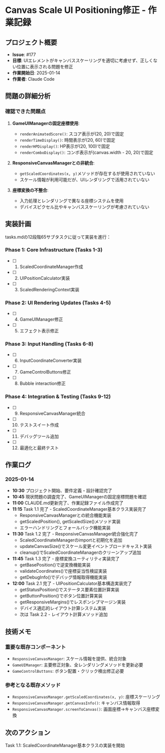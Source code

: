 # Canvas Scale UI Positioning修正 - 作業記録

## プロジェクト概要
- **Issue**: #177
- **目標**: UIエレメントがキャンバススケーリングを適切に考慮せず、正しくない位置に表示される問題を修正
- **作業開始日**: 2025-01-14
- **作業者**: Claude Code

## 問題の詳細分析

### 確認できた問題点
1. **GameUIManagerの固定座標使用**:
   - `renderAnimatedScore()`: スコア表示が(20, 20)で固定
   - `renderTimeDisplay()`: 時間表示が(20, 60)で固定  
   - `renderHPDisplay()`: HP表示が(20, 100)で固定
   - `renderComboDisplay()`: コンボ表示が(canvas.width - 20, 20)で固定

2. **ResponsiveCanvasManagerとの非統合**:
   - `getScaledCoordinates(x, y)`メソッドが存在するが使用されていない
   - スケール情報が利用可能だが、UIレンダリングで活用されていない

3. **座標変換の不整合**:
   - 入力処理とレンダリングで異なる座標システムを使用
   - デバイスピクセル比やキャンバススケーリングが考慮されていない

## 実装計画
tasks.mdの12段階65サブタスクに従って実装を進行：

### Phase 1: Core Infrastructure (Tasks 1-3)
- [ ] 1. ScaledCoordinateManager作成
- [ ] 2. UIPositionCalculator実装
- [ ] 3. ScaledRenderingContext実装

### Phase 2: UI Rendering Updates (Tasks 4-5)
- [ ] 4. GameUIManager修正
- [ ] 5. エフェクト表示修正

### Phase 3: Input Handling (Tasks 6-8)
- [ ] 6. InputCoordinateConverter実装
- [ ] 7. GameControlButtons修正
- [ ] 8. Bubble interaction修正

### Phase 4: Integration & Testing (Tasks 9-12)
- [ ] 9. ResponsiveCanvasManager統合
- [ ] 10. テストスイート作成
- [ ] 11. デバッグツール追加
- [ ] 12. 最適化と最終テスト

## 作業ログ

### 2025-01-14
- **10:30** プロジェクト開始、要件定義・設計確認完了
- **10:45** 現状問題の調査完了、GameUIManagerの固定座標問題を確認
- **11:00** CLAUDE.md更新完了、作業記録ファイル作成完了
- **11:15** Task 1.1 完了 - ScaledCoordinateManager基本クラス実装完了
  - ResponsiveCanvasManagerとの統合機能実装
  - getScaledPosition(), getScaledSize()メソッド実装
  - エラーハンドリングとフォールバック機能実装
- **11:30** Task 1.2 完了 - ResponsiveCanvasManager統合強化完了
  - ScaledCoordinateManagerのimportと初期化を追加
  - updateCanvasSize()でスケール変更イベントブロードキャスト実装
  - cleanup()でScaledCoordinateManagerのクリーンアップ追加
- **11:45** Task 1.3 完了 - 座標変換ユーティリティ実装完了
  - getBasePosition()で逆変換機能実装
  - validateCoordinates()で座標妥当性検証実装
  - getDebugInfo()でデバッグ情報取得機能実装
- **12:00** Task 2.1 完了 - UIPositionCalculator基本構造実装完了
  - getStatusPosition()でステータス要素位置計算実装
  - getButtonPosition()でボタン位置計算実装
  - getResponsiveMargins()でレスポンシブマージン実装
  - デバイス適応的レイアウト計算システム実装
  - 次は Task 2.2 - レイアウト計算メソッド追加

## 技術メモ

### 重要な既存コンポーネント
- `ResponsiveCanvasManager`: スケール情報を提供、統合対象
- `GameUIManager`: 主要修正対象、全レンダリングメソッドを更新必要
- `GameControlButtons`: ボタン配置・クリック検出修正必要

### 参考となる既存メソッド
- `ResponsiveCanvasManager.getScaledCoordinates(x, y)`: 座標スケーリング
- `ResponsiveCanvasManager.getCanvasInfo()`: キャンバス情報取得
- `ResponsiveCanvasManager.screenToCanvas()`: 画面座標→キャンバス座標変換

## 次のアクション
Task 1.1: ScaledCoordinateManager基本クラスの実装を開始